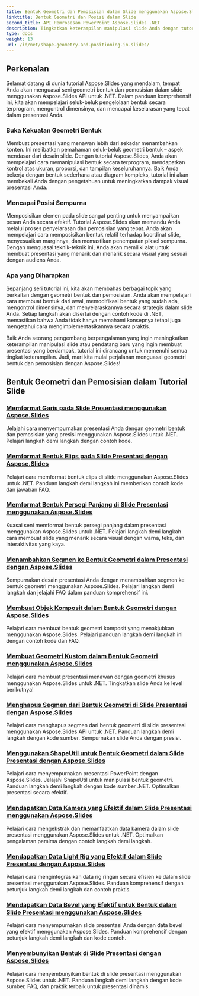 ```yaml
---
title: Bentuk Geometri dan Pemosisian dalam Slide menggunakan Aspose.Slides
linktitle: Bentuk Geometri dan Posisi dalam Slide
second_title: API Pemrosesan PowerPoint Aspose.Slides .NET
description: Tingkatkan keterampilan manipulasi slide Anda dengan tutorial Aspose.Slides tentang geometri bentuk dan pemosisian dalam slide. Pelajari cara mengontrol bentuk, dimensi, dan perataannya secara terprogram.
type: docs
weight: 13
url: /id/net/shape-geometry-and-positioning-in-slides/
---
```


## Perkenalan

Selamat datang di dunia tutorial Aspose.Slides yang mendalam, tempat Anda akan menguasai seni geometri bentuk dan pemosisian dalam slide menggunakan Aspose.Slides API untuk .NET. Dalam panduan komprehensif ini, kita akan mempelajari seluk-beluk pengelolaan bentuk secara terprogram, mengontrol dimensinya, dan mencapai keselarasan yang tepat dalam presentasi Anda.

### Buka Kekuatan Geometri Bentuk

Membuat presentasi yang menawan lebih dari sekadar menambahkan konten. Ini melibatkan pemahaman seluk-beluk geometri bentuk – aspek mendasar dari desain slide. Dengan tutorial Aspose.Slides, Anda akan mempelajari cara memanipulasi bentuk secara terprogram, mendapatkan kontrol atas ukuran, proporsi, dan tampilan keseluruhannya. Baik Anda bekerja dengan bentuk sederhana atau diagram kompleks, tutorial ini akan membekali Anda dengan pengetahuan untuk meningkatkan dampak visual presentasi Anda.

### Mencapai Posisi Sempurna

Memposisikan elemen pada slide sangat penting untuk menyampaikan pesan Anda secara efektif. Tutorial Aspose.Slides akan memandu Anda melalui proses penyelarasan dan pemosisian yang tepat. Anda akan mempelajari cara memposisikan bentuk relatif terhadap koordinat slide, menyesuaikan marginnya, dan memastikan penempatan piksel sempurna. Dengan menguasai teknik-teknik ini, Anda akan memiliki alat untuk membuat presentasi yang menarik dan menarik secara visual yang sesuai dengan audiens Anda.

### Apa yang Diharapkan

Sepanjang seri tutorial ini, kita akan membahas berbagai topik yang berkaitan dengan geometri bentuk dan pemosisian. Anda akan mempelajari cara membuat bentuk dari awal, memodifikasi bentuk yang sudah ada, mengontrol dimensinya, dan menyelaraskannya secara strategis dalam slide Anda. Setiap langkah akan disertai dengan contoh kode di .NET, memastikan bahwa Anda tidak hanya memahami konsepnya tetapi juga mengetahui cara mengimplementasikannya secara praktis.

Baik Anda seorang pengembang berpengalaman yang ingin meningkatkan keterampilan manipulasi slide atau pendatang baru yang ingin membuat presentasi yang berdampak, tutorial ini dirancang untuk memenuhi semua tingkat keterampilan. Jadi, mari kita mulai perjalanan menguasai geometri bentuk dan pemosisian dengan Aspose.Slides!

## Bentuk Geometri dan Pemosisian dalam Tutorial Slide
### [Memformat Garis pada Slide Presentasi menggunakan Aspose.Slides](./formatting-lines/)
Jelajahi cara menyempurnakan presentasi Anda dengan geometri bentuk dan pemosisian yang presisi menggunakan Aspose.Slides untuk .NET. Pelajari langkah demi langkah dengan contoh kode.
### [Memformat Bentuk Elips pada Slide Presentasi dengan Aspose.Slides](./formatting-ellipse-shape/)
Pelajari cara memformat bentuk elips di slide menggunakan Aspose.Slides untuk .NET. Panduan langkah demi langkah ini memberikan contoh kode dan jawaban FAQ.
### [Memformat Bentuk Persegi Panjang di Slide Presentasi menggunakan Aspose.Slides](./formatting-rectangle-shape/)
Kuasai seni memformat bentuk persegi panjang dalam presentasi menggunakan Aspose.Slides untuk .NET. Pelajari langkah demi langkah cara membuat slide yang menarik secara visual dengan warna, teks, dan interaktivitas yang kaya.
### [Menambahkan Segmen ke Bentuk Geometri dalam Presentasi dengan Aspose.Slides](./adding-segments-geometry-shape/)
Sempurnakan desain presentasi Anda dengan menambahkan segmen ke bentuk geometri menggunakan Aspose.Slides. Pelajari langkah demi langkah dan jelajahi FAQ dalam panduan komprehensif ini.
### [Membuat Objek Komposit dalam Bentuk Geometri dengan Aspose.Slides](./creating-composite-objects-geometry-shape/)
Pelajari cara membuat bentuk geometri komposit yang menakjubkan menggunakan Aspose.Slides. Pelajari panduan langkah demi langkah ini dengan contoh kode dan FAQ.
### [Membuat Geometri Kustom dalam Bentuk Geometri menggunakan Aspose.Slides](./creating-custom-geometry/)
Pelajari cara membuat presentasi menawan dengan geometri khusus menggunakan Aspose.Slides untuk .NET. Tingkatkan slide Anda ke level berikutnya!
### [Menghapus Segmen dari Bentuk Geometri di Slide Presentasi dengan Aspose.Slides](./removing-segments-geometry-shape/)
Pelajari cara menghapus segmen dari bentuk geometri di slide presentasi menggunakan Aspose.Slides API untuk .NET. Panduan langkah demi langkah dengan kode sumber. Sempurnakan slide Anda dengan presisi.
### [Menggunakan ShapeUtil untuk Bentuk Geometri dalam Slide Presentasi dengan Aspose.Slides](./using-shapeutil-geometry-shape/)
Pelajari cara menyempurnakan presentasi PowerPoint dengan Aspose.Slides. Jelajahi ShapeUtil untuk manipulasi bentuk geometri. Panduan langkah demi langkah dengan kode sumber .NET. Optimalkan presentasi secara efektif.
### [Mendapatkan Data Kamera yang Efektif dalam Slide Presentasi menggunakan Aspose.Slides](./getting-effective-camera-data/)
Pelajari cara mengekstrak dan memanfaatkan data kamera dalam slide presentasi menggunakan Aspose.Slides untuk .NET. Optimalkan pengalaman pemirsa dengan contoh langkah demi langkah.
### [Mendapatkan Data Light Rig yang Efektif dalam Slide Presentasi dengan Aspose.Slides](./getting-effective-light-rig-data/)
Pelajari cara mengintegrasikan data rig ringan secara efisien ke dalam slide presentasi menggunakan Aspose.Slides. Panduan komprehensif dengan petunjuk langkah demi langkah dan contoh praktis.
### [Mendapatkan Data Bevel yang Efektif untuk Bentuk dalam Slide Presentasi menggunakan Aspose.Slides](./getting-effective-bevel-data/)
Pelajari cara menyempurnakan slide presentasi Anda dengan data bevel yang efektif menggunakan Aspose.Slides. Panduan komprehensif dengan petunjuk langkah demi langkah dan kode contoh.
### [Menyembunyikan Bentuk di Slide Presentasi dengan Aspose.Slides](./hiding-shapes/)
Pelajari cara menyembunyikan bentuk di slide presentasi menggunakan Aspose.Slides untuk .NET. Panduan langkah demi langkah dengan kode sumber, FAQ, dan praktik terbaik untuk presentasi dinamis.